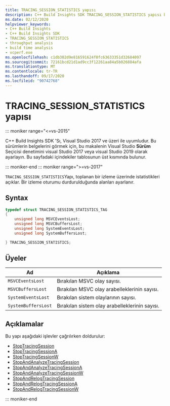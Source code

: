 ```yaml
---
title: TRACING_SESSION_STATISTICS yapısı
description: C++ Build Insights SDK TRACING_SESSION_STATISTICS yapısı başvurusu hakkında bilgi edinin.
ms.date: 02/12/2020
helpviewer_keywords:
- C++ Build Insights
- C++ Build Insights SDK
- TRACING_SESSION_STATISTICS
- throughput analysis
- build time analysis
- vcperf.exe
ms.openlocfilehash: c1db302d9e816591624f0fc63633351d32684097
ms.sourcegitcommit: 72161bcd21d1ad9cc3f12261aa84a5b026884afa
ms.translationtype: MT
ms.contentlocale: tr-TR
ms.lasthandoff: 09/17/2020
ms.locfileid: "90742768"
---
```

# <a name="tracing_session_statistics-structure"></a>TRACING_SESSION_STATISTICS yapısı

::: moniker range="<=vs-2015"

C++ Build Insights SDK 'Sı, Visual Studio 2017 ve üzeri ile uyumludur. Bu sürümlerin belgelerini görmek için, bu makalenin Visual Studio **Sürüm** Seçicisi denetimini visual Studio 2017 veya visual Studio 2019 olarak ayarlayın. Bu sayfadaki içindekiler tablosunun üst kısmında bulunur.

::: moniker-end
::: moniker range=">=vs-2017"

`TRACING_SESSION_STATISTICS`Yapı, toplanan bir izleme üzerinde istatistikleri açıklar. Bir izleme oturumu durdurulduğunda alanları ayarlanır.

## <a name="syntax"></a>Syntax

```cpp
typedef struct TRACING_SESSION_STATISTICS_TAG
{
    unsigned long MSVCEventsLost;
    unsigned long MSVCBuffersLost;
    unsigned long SystemEventsLost;
    unsigned long SystemBuffersLost;

} TRACING_SESSION_STATISTICS;
```

## <a name="members"></a>Üyeler

| Ad | Açıklama |
|--|--|
| `MSVCEventsLost` | Bırakılan MSVC olay sayısı. |
| `MSVCBuffersLost` | Bırakılan MSVC olay arabelleklerinin sayısı. |
| `SystemEventsLost` | Bırakılan sistem olaylarının sayısı. |
| `SystemBuffersLost` | Bırakılan sistem olay arabelleklerinin sayısı. |

## <a name="remarks"></a>Açıklamalar

Bu yapı aşağıdaki işlevler çağrılırken doldurulur:

- [StopTracingSession](../functions/stop-tracing-session.md)
- [StopTracingSessionA](../functions/stop-tracing-session-a.md)
- [StopTracingSessionW](../functions/stop-tracing-session-w.md)
- [StopAndAnalyzeTracingSession](../functions/stop-and-analyze-tracing-session.md)
- [StopAndAnalyzeTracingSessionA](../functions/stop-and-analyze-tracing-session-a.md)
- [StopAndAnalyzeTracingSessionW](../functions/stop-and-analyze-tracing-session-w.md)
- [StopAndRelogTracingSession](../functions/stop-and-relog-tracing-session.md)
- [StopAndRelogTracingSessionA](../functions/stop-and-relog-tracing-session-a.md)
- [StopAndRelogTracingSessionW](../functions/stop-and-relog-tracing-session-w.md)

::: moniker-end
